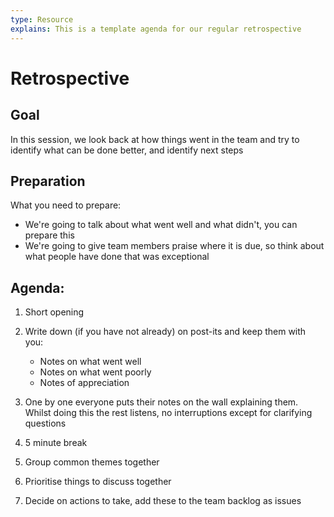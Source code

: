 ```yaml
---
type: Resource
explains: This is a template agenda for our regular retrospective
---
```


# Retrospective

## Goal

In this session, we look back at how things went in the team and try to identify what can be done better, and identify next steps

## Preparation

What you need to prepare:

* We're going to talk about what went well and what didn't, you can prepare this
* We're going to give team members praise where it is due, so think about what people have done that was exceptional

## Agenda:

1) Short opening
2) Write down (if you have not already) on post-its and keep them with you:
    * Notes on what went well
    * Notes on what went poorly
    * Notes of appreciation
3) One by one everyone puts their notes on the wall explaining them. Whilst doing this the rest listens, no interruptions except for clarifying questions

4) 5 minute break

5) Group common themes together
6) Prioritise things to discuss together
7) Decide on actions to take, add these to the team backlog as issues
